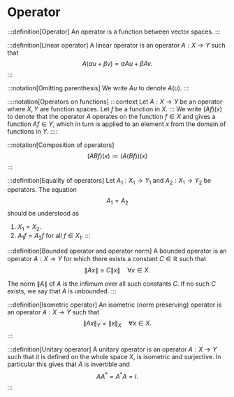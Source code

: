 # Operator

:::definition[Operator]
An operator is a function between vector spaces.
:::

:::definition[Linear operator]
A linear operator is an operator $A:X→Y$ such that
$$
A(αu+βv) = αAu+βAv.
$$
:::

:::notation[Omitting parenthesis]
We write $Au$ to denote $A(u)$.
:::

::::notation[Operators on functions]
:::context
Let $A:X→Y$ be an operator where $X, Y$ are function spaces. Let $f$ be a function in $X$.
:::
We write $(Af)(x)$ to denote that the operator $A$ operates on the function $f∈X$ and gives a function $Af∈Y$, which in turn is applied to an element $x$ from the domain of functions in $Y$.
::::

:::notation[Composition of operators]
$$
(ABf)(x) ≔ (A(Bf))(x)
$$
:::

:::definition[Equality of operators]
Let $A_1: X_1 → Y_1$ and $A_2: X_1 → Y_2$ be operators. The equation
$$
A_1 = A_2
$$
should be understood as
1. $X_1 = X_2$.
2. $A_1f = A_2f$ for all $f∈X_1$.
:::

:::definition[Bounded operator and operator norm]
A bounded operator is an operator $A:X→Y$ for which there exists a constant $C∈ℝ$ such that
$$
\lVert Ax \rVert ≤ C \lVert x \rVert \quad  ∀x∈X.
$$

The norm $\lVert A \rVert$ of $A$ is the infimum over all such constants $C$. If no such $C$ exists, we say that $A$ is unbounded.
:::

:::definition[Isometric operator]
An isometric (norm preserving) operator is an operator $A:X→Y$ such that
$$
\lVert Ax \rVert_Y = \lVert x \rVert_X \quad \forall x \in X.
$$
:::

:::definition[Unitary operator]
A unitary operator is an operator $A: X \to Y$ such that it is defined on the whole space $X$, is isometric and surjective. In particular this gives that $A$ is invertible and
$$
AA^* = A^*A = I.
$$
:::
